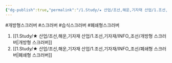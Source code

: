 ```yaml
---
{"dg-publish":true,"permalink":"/1.Study/★ 산업/조선,해운,기자재 산업/1.조선,기자재/INFO_조선/습식 스크러버/","created":"2023-06-11T12:00:20.241+09:00","updated":"2025-06-26T16:59:49.185+09:00"}
---
```


#개방형스크러버 #스크러버 #습식스크러버 #폐쇄형스크러버 


1. [[1.Study/★ 산업/조선,해운,기자재 산업/1.조선,기자재/INFO_조선/개방형 스크러버\|개방형 스크러버]]
2. [[1.Study/★ 산업/조선,해운,기자재 산업/1.조선,기자재/INFO_조선/폐쇄형 스크러버\|폐쇄형 스크러버]]